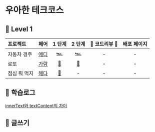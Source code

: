 # 우아한 테크코스

## 💙 Level 1
|   프로젝트    |  페어  |  1 단계   |  2 단계    |   🌟  코드리뷰 🌟   |    배포 페이지    |
  | :---------- | :------: | :------: | :-----: | :--------------: | :-------: |
  | 자동차 경주 | [에디]() |  [🏎](https://github.com/woowacourse/javascript-racingcar/pull/151) | [🏎](https://github.com/woowacourse/javascript-racingcar/pull/203) | - | - |
  | 로또 | [가람]() |  [🎱]() | [🎱]() | - |  - |
  | 점심 뭐 먹지 | [헤다]() |  [🍛](https://github.com/woowacourse/javascript-lunch/pull/13) | - | - |  - |

## 📖 학습로그

[innerText와 textContent의 차이](https://github.com/hae-on/woowacourse/blob/master/%ED%95%99%EC%8A%B5%EB%A1%9C%EA%B7%B8/%EB%A1%9C%EB%98%90%20%ED%95%99%EC%8A%B5%EB%A1%9C%EA%B7%B8.md)

## 📝 글쓰기 

